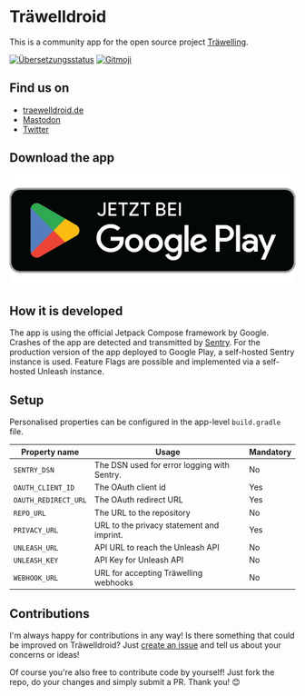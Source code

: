# Träwelldroid

This is a community app for the open source project
[Träwelling](https://github.com/Traewelling/traewelling).

[![Übersetzungsstatus](https://translate.codeberg.org/widgets/traewelldroid/-/svg-badge.svg)](https://translate.codeberg.org/engage/traewelldroid/)
[![Gitmoji](https://img.shields.io/badge/gitmoji-%20😜%20😍-FFDD67.svg)](https://gitmoji.dev)

## Find us on
- [traewelldroid.de](https://traewelldroid.de)
- <a href="https://zug.network/@traewelldroid" rel="nofollow me">Mastodon</a>
- [Twitter](https://twitter.com/@traewelldroid)

## Download the app

[![Download on Google Play](https://raw.githubusercontent.com/Traewelldroid/traewelldroid/dev/assets/badges/google-play-badge.png)](https://play.google.com/store/apps/details?id=de.hbch.traewelling)


## How it is developed

The app is using the official Jetpack Compose framework by Google. Crashes of the app are detected
and transmitted by [Sentry](https://sentry.io). For the production version of the app deployed to
Google Play, a self-hosted Sentry instance is used. Feature Flags are possible and implemented via
a self-hosted Unleash instance.

## Setup

Personalised properties can be configured in the app-level `build.gradle` file.

| Property name        | Usage                                       | Mandatory |
|----------------------|---------------------------------------------|-----------|
| `SENTRY_DSN`         | The DSN used for error logging with Sentry. | No        |
| `OAUTH_CLIENT_ID`    | The OAuth client id                         | Yes       |
| `OAUTH_REDIRECT_URL` | The OAuth redirect URL                      | Yes       |
| `REPO_URL`           | The URL to the repository                   | No        |
| `PRIVACY_URL`        | URL to the privacy statement and imprint.   | Yes       |
| `UNLEASH_URL`        | API URL to reach the Unleash API            | No        |
| `UNLEASH_KEY`        | API Key for Unleash API                     | No        |
| `WEBHOOK_URL`        | URL for accepting Träwelling webhooks       | No        |


## Contributions

I'm always happy for contributions in any way! Is there something that could be improved on
Träwelldroid? Just [create an issue](https://github.com/Traewelldroid/traewelldroid/issues/new/choose)
and tell us about your concerns or ideas!

Of course you're also free to contribute code by yourself! Just fork the repo, do your changes and
simply submit a PR. Thank you! 😊

